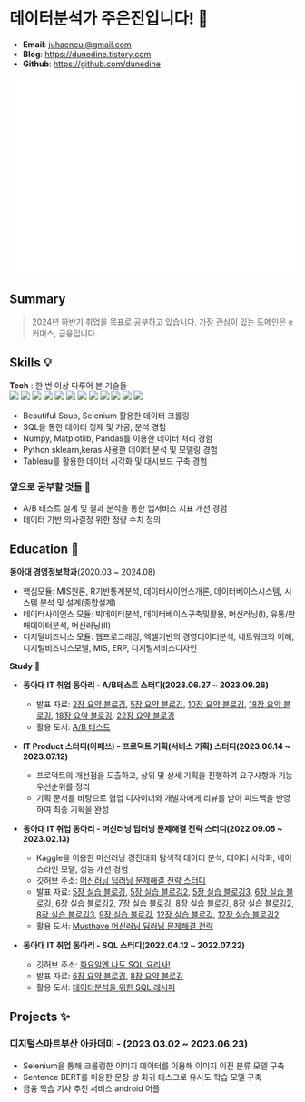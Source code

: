 
# 데이터분석가 주은진입니다! 👋
- **Email**: juhaeneul@gmail.com
- **Blog**: https://dunedine.tistory.com
- **Github**: https://github.com/dunedine

![Metrics](/github-metrics.svg)


## Summary
> 2024년 하반기 취업을 목표로 공부하고 있습니다. 
> 가장 관심이 있는 도메인은 e커머스, 금융입니다.


## Skills :bulb:
**Tech** :
한 번 이상 다루어 본 기술들      
<img src="https://img.shields.io/badge/Python-3766AB?style=flat-square&logo=Python&logoColor=white"/></a>
<img src="https://img.shields.io/badge/Oracle-F80000?style=flat-square&logo=Oracle&logoColor=white"/></a>
<img src="https://img.shields.io/badge/Selenium-43b02a?style=flat-square&logo=Selenium&logoColor=white"/></a>
<img src="https://img.shields.io/badge/Pandas-150458?style=flat-square&logo=Pandas&logoColor=white"/></a>
<img src="https://img.shields.io/badge/Numpy-013243?style=flat-square&logo=Numpy&logoColor=white"/></a>
<img src="https://img.shields.io/badge/Bigquery-4285F4?style=flat-square&logo=Google Cloud&logoColor=white"/></a>
<img src="https://img.shields.io/badge/Kaggle-20BEFF?style=flat-square&logo=Kaggle&logoColor=white"/></a>
<img src="https://img.shields.io/badge/Tableau-E97627?style=flat-square&logo=Tableau&logoColor=white"/></a>
<img src="https://img.shields.io/badge/postgresql-4169E1?style=flat-square&logo=postgresql&logoColor=white"/></a>
<img src="https://img.shields.io/badge/mysql-4479A1?style=flat-square&logo=mysql&logoColor=white"/></a>
<img src="https://img.shields.io/badge/flask-000000?style=flat-square&logo=flask&logoColor=white"/></a>
<img src="https://img.shields.io/badge/django-092E20?style=flat-square&logo=django&logoColor=white"/></a>


- Beautiful Soup, Selenium 활용한 데이터 크롤링
- SQL을 통한 데이터 정제 및 가공, 분석 경험
- Numpy, Matplotlib, Pandas를 이용한 데이터 처리 경험
- Python sklearn,keras 사용한 데이터 분석 및 모델링 경험
- Tableau를 활용한 데이터 시각화 및 대시보드 구축 경험



### 앞으로 공부할 것들 📝
- A/B 테스트 설계 및 결과 분석을 통한 앱서비스 지표 개선 경험
- 데이터 기반 의사결정 위한 정량 수치 정의



## Education :book:

**동아대 경영정보학과**(2020.03 ~ 2024.08)
- 핵심모듈: MIS원론,	R기반통계분석, 데이터사이언스개론, 데이터베이스시스템, 시스템 분석 및 설계(종합설계)
- 데이터사이언스 모듈: 빅데이터분석, 데이터베이스구축및활용, 머신러닝(Ⅰ), 	유통/판매데이터분석, 머신러닝(Ⅱ)
- 디지털비즈니스 모듈: 웹프로그래밍, 엑셀기반의 경영데이터분석, 네트워크의 이해, 디지털비즈니스모델, MIS, ERP, 디지털서비스디자인

**Study** 📄
- **동아대 IT 취업 동아리 - A/B테스트 스터디(2023.06.27 ~ 2023.09.26)**
  - 발표 자료: [2장 요약 블로깅](https://dunedine.tistory.com/22), [5장 요약 블로깅](https://dunedine.tistory.com/23), [10장 요약 블로깅](https://dunedine.tistory.com/24), [18장 요약 블로깅](https://dunedine.tistory.com/24), [18장 요약 블로깅](https://dunedine.tistory.com/25), [22장 요약 블로깅](https://dunedine.tistory.com/26)
  - 활용 도서: [A/B 테스트](https://product.kyobobook.co.kr/detail/S000060625360)

- **IT Product 스터디(아페쓰) - 프로덕트 기획(서비스 기획) 스터디(2023.06.14 ~ 2023.07.12)**
  - 프로덕트의 개선점을 도출하고, 상위 및 상세 기획을 진행하여 요구사항과 기능 우선순위를 정리
  - 기획 문서를 바탕으로 협업 디자이너와 개발자에게 리뷰를 받아 피드백을 반영하여 최종 기획을 완성

- **동아대 IT 취업 동아리 - 머신러닝 딥러닝 문제해결 전략 스터디(2022.09.05 ~ 2023.02.13)**
  - Kaggle을 이용한 머신러닝 경진대회 탐색적 데이터 분석, 데이터 시각화, 베이스라인 모델, 성능 개선 경험
  - 깃허브 주소: [머신러닝 딥러닝 문제해결 전략 스터디](https://github.com/donga-it-club/ML_DL_Problemsolving_Study)
  - 발표 자료: [5장 실습 블로깅](https://dunedine.tistory.com/4), [5장 실습 블로깅2](https://dunedine.tistory.com/5), [5장 실습 블로깅3](https://dunedine.tistory.com/6),  [6장 실습 블로깅](https://dunedine.tistory.com/6), [6장 실습 블로깅2](https://dunedine.tistory.com/8), [7장 실습 블로깅](https://dunedine.tistory.com/9), [8장 실습 블로깅](https://dunedine.tistory.com/11), [8장 실습 블로깅2](https://dunedine.tistory.com/12), [8장 실습 블로깅3](https://dunedine.tistory.com/13), [9장 실습 블로깅](https://dunedine.tistory.com/14), [12장 실습 블로깅](https://dunedine.tistory.com/15), [12장 실습 블로깅2](https://dunedine.tistory.com/16)
  - 활용 도서: [Musthave 머신러닝 딥러닝 문제해결 전략](https://drive.google.com/file/d/1WhlQ3RUEuRfoF79ZhFe6iuGmRoF2NCBe/view)

- **동아대 IT 취업 동아리 - SQL 스터디(2022.04.12 ~ 2022.07.22)**
  - 깃허브 주소: [화요일엔 나도 SQL 요리사!](https://github.com/donga-it-club/SQL-STUDY)
  - 발표 자료: [6장 요약 블로깅](https://dunedine.tistory.com/2), [8장 요약 블로깅](https://dunedine.tistory.com/2)
  - 활용 도서: [데이터분석을 위한 SQL 레시피](https://g.co/kgs/wPVrmG)

## Projects :sparkles:

### 디지털스마트부산 아카데미 - (2023.03.02 ~ 2023.06.23)

- Selenium을 통해 크롤링한 이미지 데이터를 이용해 이미지 이진 분류 모델 구축
- Sentence BERT를 이용한 문장 쌍 회귀 태스크로 유사도 학습 모델 구축
- 금융 학습 기사 추천 서비스 android 어플 


